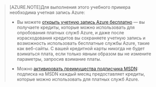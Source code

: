 > [AZURE.NOTE]<a name="note"></a>Для выполнения этого учебного примера необходима учетная запись Azure:
  >
  > + Вы можете [открыть учетную запись Azure бесплатно](/pricing/free-trial/?WT.mc_id=A261C142F) — вы получаете кредиты, которые можно использовать для опробования платных служб Azure, и даже после израсходования кредитов вы сохраняете учетную запись и возможность использовать бесплатные службы Azure, такие как веб-сайты. С вашей кредитной карты никогда не будет взиматься плата, если только явным образом вы не измените параметры, запросив взимание платы.
  >
  > + Можно [активировать преимущества подписчика MSDN](/pricing/member-offers/msdn-benefits-details/?WT.mc_id=A261C142F): подписка на MSDN каждый месяц предоставляет кредиты, которые можно использовать для платных служб Azure.

<!----HONumber=July15_HO3-->